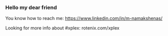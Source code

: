 ### Hello my dear friend
You know how to reach me: https://www.linkedin.com/in/m-namakshenas/

Looking for more info about #xplex: rotenix.com/xplex

<!-- XPLEX-ACTIVITY:START -->
<!-- XPLEX-ACTIVITY:END -->


